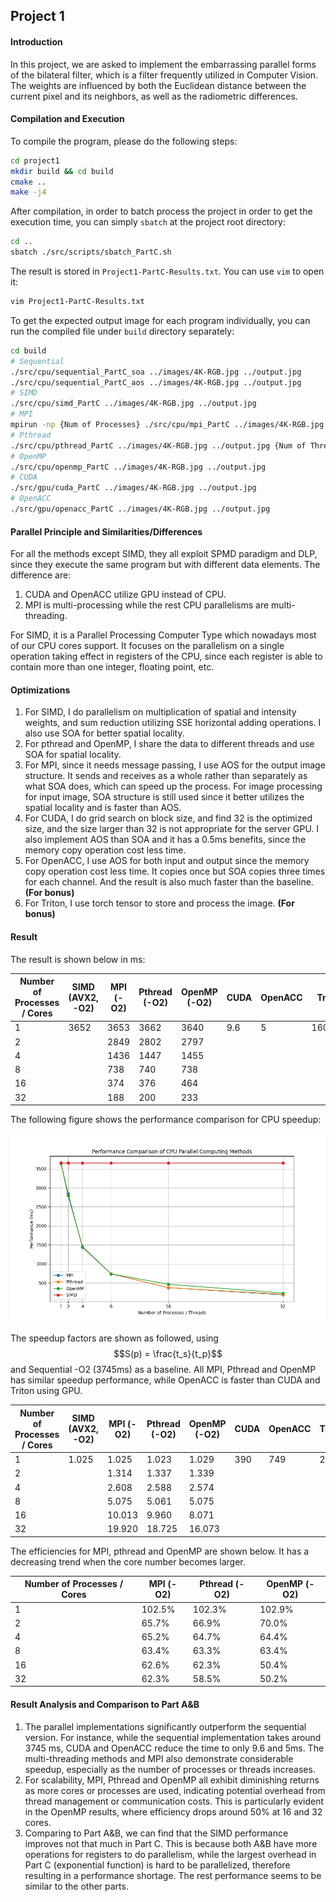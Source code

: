 ## Project 1

#### Introduction

In this project, we are asked to implement the embarrassing parallel forms of the bilateral filter, which is a filter frequently utilized in Computer Vision. The weights are influenced by both the Euclidean distance between the current pixel and its neighbors, as well as the radiometric differences.

#### Compilation and Execution

To compile the program, please do the following steps:

```bash
cd project1
mkdir build && cd build
cmake ..
make -j4
```

After compilation, in order to batch process the project in order to get the execution time, you can simply `sbatch` at the project root directory:

```bash
cd ..
sbatch ./src/scripts/sbatch_PartC.sh
```

The result is stored in `Project1-PartC-Results.txt`. You can use `vim` to open it:

```bash
vim Project1-PartC-Results.txt
```

To get the expected output image for each program individually, you can run the compiled file under `build` directory separately:

```bash
cd build
# Sequential
./src/cpu/sequential_PartC_soa ../images/4K-RGB.jpg ../output.jpg
./src/cpu/sequential_PartC_aos ../images/4K-RGB.jpg ../output.jpg
# SIMD
./src/cpu/simd_PartC ../images/4K-RGB.jpg ../output.jpg
# MPI
mpirun -np {Num of Processes} ./src/cpu/mpi_PartC ../images/4K-RGB.jpg ../output.jpg
# Pthread
./src/cpu/pthread_PartC ../images/4K-RGB.jpg ../output.jpg {Num of Threads}
# OpenMP
./src/cpu/openmp_PartC ../images/4K-RGB.jpg ../output.jpg
# CUDA
./src/gpu/cuda_PartC ../images/4K-RGB.jpg ../output.jpg
# OpenACC
./src/gpu/openacc_PartC ../images/4K-RGB.jpg ../output.jpg
```

#### Parallel Principle and Similarities/Differences

For all the methods except SIMD, they all exploit SPMD paradigm and DLP, since they execute the same program but with different data elements. The difference are:

1. CUDA and OpenACC utilize GPU instead of CPU.
2. MPI is multi-processing while the rest CPU parallelisms are multi-threading.

For SIMD, it is a Parallel Processing Computer Type which nowadays most of our CPU cores support. It focuses on the parallelism on a single operation taking effect in registers of the CPU, since each register is able to contain more than one integer, floating point, etc.

#### Optimizations

1. For SIMD, I do parallelism on multiplication of spatial and intensity weights, and sum reduction utilizing SSE horizontal adding operations. I also use SOA for better spatial locality.
2. For pthread and OpenMP, I share the data to different threads and use SOA for spatial locality.
3. For MPI, since it needs message passing, I use AOS for the output image structure. It sends and receives as a whole rather than separately as what SOA does, which can speed up the process. For image processing for input image, SOA structure is still used since it better utilizes the spatial locality and is faster than AOS.
4. For CUDA, I do grid search on block size, and find 32 is the optimized size, and the size larger than 32 is not appropriate for the server GPU. I also implement AOS than SOA and it has a 0.5ms benefits, since the memory copy operation cost less time. 
5. For OpenACC, I use AOS for both input and output since the memory copy operation cost less time. It copies once but SOA copies three times for each channel. And the result is also much faster than the baseline. **(For bonus)**
6. For Triton, I use torch tensor to store and process the image. **(For bonus)**

#### Result

The result is shown below in ms:

| Number of Processes / Cores | SIMD (AVX2, -O2) | MPI (-O2) | Pthread (-O2) | OpenMP (-O2) | CUDA | OpenACC | Triton  |
| --------------------------- | ---------------- | --------- | ------------- | ------------ | ---- | ------- | ------- |
| 1                           | 3652             | 3653      | 3662          | 3640         | 9.6  | 5       | 1604.46 |
| 2                           |                  | 2849      | 2802          | 2797         |      |         |         |
| 4                           |                  | 1436      | 1447          | 1455         |      |         |         |
| 8                           |                  | 738       | 740           | 738          |      |         |         |
| 16                          |                  | 374       | 376           | 464          |      |         |         |
| 32                          |                  | 188       | 200           | 233          |      |         |         |

The following figure shows the performance comparison for CPU speedup:

![performance_comparison](.\images\performance_comparison.png)

The speedup factors are shown as followed, using $$S(p) = \frac{t_s}{t_p}$$ and Sequential -O2 (3745ms) as a baseline. All MPI, Pthread and OpenMP has similar speedup performance, while OpenACC is faster than CUDA and Triton using GPU.

| Number of Processes / Cores | SIMD (AVX2, -O2) | MPI (-O2) | Pthread (-O2) | OpenMP (-O2) | CUDA | OpenACC | Triton |
| --------------------------- | ---------------- | --------- | ------------- | ------------ | ---- | ------- | ------ |
| 1                           | 1.025            | 1.025     | 1.023         | 1.029        | 390  | 749     | 2.334  |
| 2                           |                  | 1.314     | 1.337         | 1.339        |      |         |        |
| 4                           |                  | 2.608     | 2.588         | 2.574        |      |         |        |
| 8                           |                  | 5.075     | 5.061         | 5.075        |      |         |        |
| 16                          |                  | 10.013    | 9.960         | 8.071        |      |         |        |
| 32                          |                  | 19.920    | 18.725        | 16.073       |      |         |        |

The efficiencies for MPI, pthread and OpenMP are shown below. It has a decreasing trend when the core number becomes larger.

| Number of Processes / Cores | MPI (-O2) | Pthread (-O2) | OpenMP (-O2) |
| --------------------------- | --------- | ------------- | ------------ |
| 1                           | 102.5%    | 102.3%        | 102.9%       |
| 2                           | 65.7%     | 66.9%         | 70.0%        |
| 4                           | 65.2%     | 64.7%         | 64.4%        |
| 8                           | 63.4%     | 63.3%         | 63.4%        |
| 16                          | 62.6%     | 62.3%         | 50.4%        |
| 32                          | 62.3%     | 58.5%         | 50.2%        |

#### Result Analysis and Comparison to Part A&B

1. The parallel implementations significantly outperform the sequential version. For instance, while the sequential implementation takes around 3745 ms, CUDA and OpenACC reduce the time to only 9.6 and 5ms. The multi-threading methods and MPI also demonstrate considerable speedup, especially as the number of processes or threads increases.
2. For scalability, MPI, Pthread and OpenMP all exhibit diminishing returns as more cores or processes are used, indicating potential overhead from thread management or communication costs. This is particularly evident in the OpenMP results, where efficiency drops around 50% at 16 and 32 cores.
3. Comparing to Part A&B, we can find that the SIMD performance improves not that much in Part C. This is because both A&B have more operations for registers to do parallelism, while the largest overhead in Part C (exponential function) is hard to be parallelized, therefore resulting in a performance shortage. The rest performance seems to be similar to the other parts.

